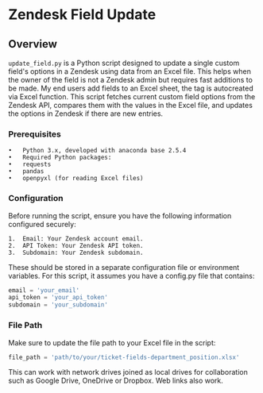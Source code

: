 # Zendesk Field Update

## Overview

`update_field.py` is a Python script designed to update a single custom field's options in a Zendesk using data from an Excel file. This helps when the owner of the field is not a Zendesk admin but requires fast additions to be made. My end users add fields to an Excel sheet, the tag is autocreated via Excel function. This script fetches current custom field options from the Zendesk API, compares them with the values in the Excel file, and updates the options in Zendesk if there are new entries.

### Prerequisites

	•	Python 3.x, developed with anaconda base 2.5.4
	•	Required Python packages:
	•	requests
	•	pandas
	•	openpyxl (for reading Excel files)

### Configuration

Before running the script, ensure you have the following information configured securely:

	1.	Email: Your Zendesk account email.
	2.	API Token: Your Zendesk API token.
	3.	Subdomain: Your Zendesk subdomain.

These should be stored in a separate configuration file or environment variables. For this script, it assumes you have a config.py file that contains:

```python
email = 'your_email'
api_token = 'your_api_token'
subdomain = 'your_subdomain'
```

### File Path

Make sure to update the file path to your Excel file in the script:

```python
file_path = 'path/to/your/ticket-fields-department_position.xlsx'
```

This can work with network drives joined as local drives for collaboration such as Google Drive, OneDrive or Dropbox. Web links also work.
